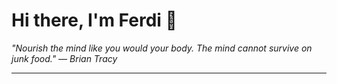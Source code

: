 <h1>Hi there, I'm Ferdi 👋</h1>

<p><em>
  "Nourish the mind like you would your body. The mind cannot survive on junk food." — Brian Tracy
</em></p>

---
